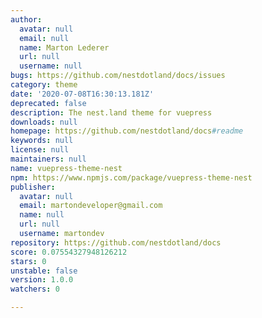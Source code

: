 ```yaml
---
author:
  avatar: null
  email: null
  name: Marton Lederer
  url: null
  username: null
bugs: https://github.com/nestdotland/docs/issues
category: theme
date: '2020-07-08T16:30:13.181Z'
deprecated: false
description: The nest.land theme for vuepress
downloads: null
homepage: https://github.com/nestdotland/docs#readme
keywords: null
license: null
maintainers: null
name: vuepress-theme-nest
npm: https://www.npmjs.com/package/vuepress-theme-nest
publisher:
  avatar: null
  email: martondeveloper@gmail.com
  name: null
  url: null
  username: martondev
repository: https://github.com/nestdotland/docs
score: 0.07554327948126212
stars: 0
unstable: false
version: 1.0.0
watchers: 0

---
```


